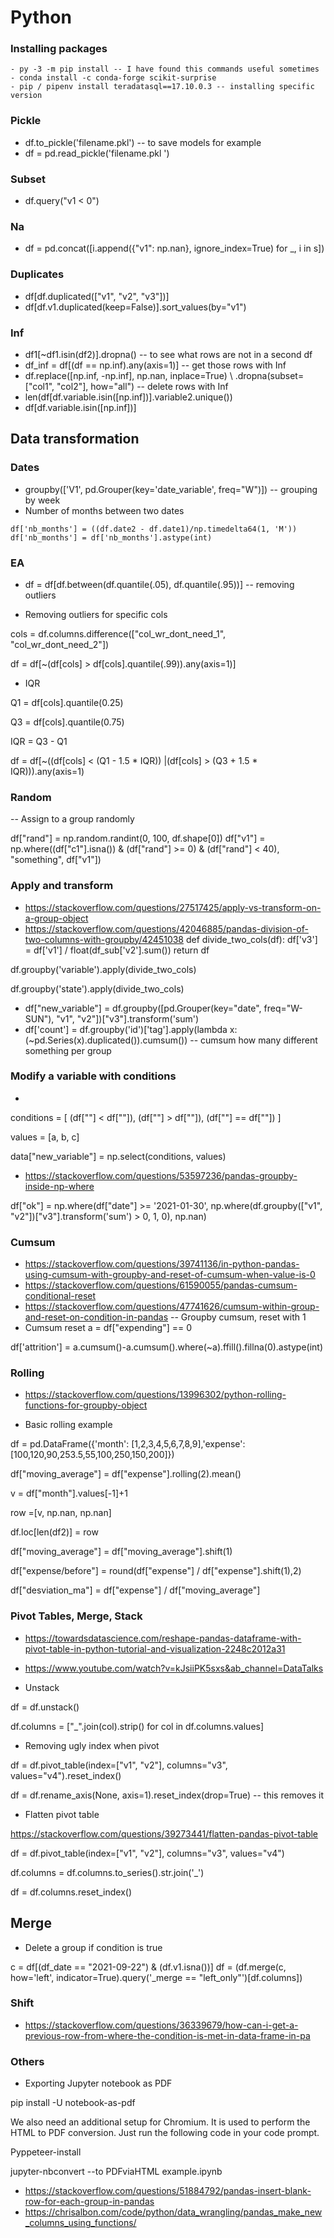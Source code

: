 # Python #

### Installing packages
```
- py -3 -m pip install -- I have found this commands useful sometimes
- conda install -c conda-forge scikit-surprise
- pip / pipenv install teradatasql==17.10.0.3 -- installing specific version
```
### Pickle 

- df.to_pickle('filename.pkl') -- to save models for example
- df = pd.read_pickle('filename.pkl ')

### Subset

- df.query("v1 < 0")

### Na

- df = pd.concat([i.append({"v1": np.nan}, ignore_index=True) for _, i in s])

### Duplicates

- df[df.duplicated(["v1", "v2", "v3"])]
- df[df.v1.duplicated(keep=False)].sort_values(by="v1") 

### Inf

- df1[~df1.isin(df2)].dropna() -- to see what rows are not in a second df 
- df_inf = df[(df == np.inf).any(axis=1)] -- get those rows with Inf 
- df.replace([np.inf, -np.inf], np.nan, inplace=True) \ .dropna(subset=["col1", "col2"], how="all") -- delete rows with Inf
- len(df[df.variable.isin([np.inf])].variable2.unique()) 
- df[df.variable.isin([np.inf])]

## Data transformation

### Dates

- groupby(['V1', pd.Grouper(key='date_variable', freq="W")]) -- grouping by week
- Number of months between two dates

```
df['nb_months'] = ((df.date2 - df.date1)/np.timedelta64(1, 'M'))
df['nb_months'] = df['nb_months'].astype(int)
```

### EA

- df = df[df.between(df.quantile(.05), df.quantile(.95))] -- removing outliers

- Removing outliers for specific cols

cols = df.columns.difference(["col_wr_dont_need_1", "col_wr_dont_need_2"]) 

df = df[~(df[cols] > df[cols].quantile(.99)).any(axis=1)]

- IQR

Q1 = df[cols].quantile(0.25)

Q3 = df[cols].quantile(0.75)

IQR = Q3 - Q1

df = df[~((df[cols] < (Q1 - 1.5 * IQR)) |(df[cols] > (Q3 + 1.5 * IQR))).any(axis=1)

### Random

-- Assign to a group randomly

df["rand"] = np.random.randint(0, 100, df.shape[0])
df["v1"] = np.where((df["c1"].isna()) & (df["rand"] >= 0) & (df["rand"] < 40), "something", df["v1"])

### Apply and transform

- https://stackoverflow.com/questions/27517425/apply-vs-transform-on-a-group-object
- https://stackoverflow.com/questions/42046885/pandas-division-of-two-columns-with-groupby/42451038
def divide_two_cols(df):
    df['v3'] = df['v1'] / float(df_sub['v2'].sum())
    return df
    
 df.groupby('variable').apply(divide_two_cols)  

df.groupby('state').apply(divide_two_cols)


- df["new_variable"] = df.groupby([pd.Grouper(key="date", freq="W-SUN"), "v1", "v2"])["v3"].transform('sum')
- df['count'] = df.groupby('id')['tag'].apply(lambda x: (~pd.Series(x).duplicated()).cumsum()) -- cumsum how many different something per group

### Modify a variable with conditions

- 
conditions = [
    (df[""] < df[""]),
    (df[""] > df[""]),
    (df[""] == df[""])
    ]
    
values = [a, b, c] 

data["new_variable"] = np.select(conditions, values)

- https://stackoverflow.com/questions/53597236/pandas-groupby-inside-np-where

df["ok"] = np.where(df["date"] >= '2021-01-30', np.where(df.groupby(["v1", "v2"])["v3"].transform('sum') > 0, 1, 0), np.nan)

### Cumsum

- https://stackoverflow.com/questions/39741136/in-python-pandas-using-cumsum-with-groupby-and-reset-of-cumsum-when-value-is-0
- https://stackoverflow.com/questions/61590055/pandas-cumsum-conditional-reset 
- https://stackoverflow.com/questions/47741626/cumsum-within-group-and-reset-on-condition-in-pandas -- Groupby cumsum, reset with 1 
- Cumsum reset
a = df["expending"] == 0

df['attrition'] = a.cumsum()-a.cumsum().where(~a).ffill().fillna(0).astype(int)

### Rolling

- https://stackoverflow.com/questions/13996302/python-rolling-functions-for-groupby-object

- Basic rolling example

df = pd.DataFrame({'month': [1,2,3,4,5,6,7,8,9],'expense': [100,120,90,253.5,55,100,250,150,200]})

df["moving_average"] = df["expense"].rolling(2).mean()

v = df["month"].values[-1]+1

row =[v, np.nan, np.nan]

df.loc[len(df2)] = row

df["moving_average"] = df["moving_average"].shift(1)

df["expense/before"] = round(df["expense"] / df["expense"].shift(1),2)

df["desviation_ma"] = df["expense"] / df["moving_average"]

### Pivot Tables, Merge, Stack

- https://towardsdatascience.com/reshape-pandas-dataframe-with-pivot-table-in-python-tutorial-and-visualization-2248c2012a31

- https://www.youtube.com/watch?v=kJsiiPK5sxs&ab_channel=DataTalks

- Unstack

df = df.unstack()

df.columns = ["_".join(col).strip() for col in df.columns.values]

- Removing ugly index when pivot

df = df.pivot_table(index=["v1", "v2"], columns="v3", values="v4").reset_index()

df = df.rename_axis(None, axis=1).reset_index(drop=True) -- this removes it

- Flatten pivot table 

https://stackoverflow.com/questions/39273441/flatten-pandas-pivot-table

df = df.pivot_table(index=["v1", "v2"], columns="v3", values="v4")

df.columns = df.columns.to_series().str.join('_')

df = df.columns.reset_index()

## Merge

- Delete a group if condition is true

c = df[(df_date == "2021-09-22") & (df.v1.isna())]
df = (df.merge(c, how='left', indicator=True).query('_merge == "left_only"')[df.columns])


### Shift

- https://stackoverflow.com/questions/36339679/how-can-i-get-a-previous-row-from-where-the-condition-is-met-in-data-frame-in-pa

### Others

- Exporting Jupyter notebook as PDF

pip install -U notebook-as-pdf

We also need an additional setup for Chromium. It is used to perform the HTML to PDF conversion. Just run the following code in your code prompt.

Pyppeteer-install

jupyter-nbconvert --to PDFviaHTML example.ipynb

- https://stackoverflow.com/questions/51884792/pandas-insert-blank-row-for-each-group-in-pandas
- https://chrisalbon.com/code/python/data_wrangling/pandas_make_new_columns_using_functions/ 


